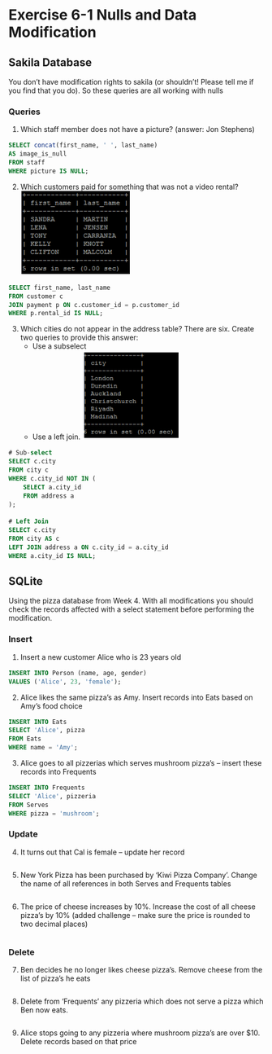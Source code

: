 # Exercise 6-1 Nulls and Data Modification

## Sakila Database

You don’t have modification rights to sakila (or shouldn’t! Please tell me if you find that you  do). So these queries are all working with nulls

### Queries

1. Which staff member does not have a picture? (answer: Jon Stephens)
```sql
SELECT concat(first_name, ' ', last_name) 
AS image_is_null 
FROM staff 
WHERE picture IS NULL;
```
2. Which customers paid for something that was not a video rental?
![image-20210919220528636](Week%206/image-20210919220528636.png)
```sql
SELECT first_name, last_name
FROM customer c
JOIN payment p ON c.customer_id = p.customer_id
WHERE p.rental_id IS NULL;
```
3. Which cities do not appear in the address table? There are six. Create two queries to provide this answer: 
   - Use a subselect
   - Use a left join.
   ![image-20210919222450541](Week%206/image-20210919222450541.png)
```sql
# Sub-select
SELECT c.city
FROM city c
WHERE c.city_id NOT IN (
	SELECT a.city_id
    FROM address a
);

# Left Join
SELECT c.city
FROM city AS c
LEFT JOIN address a ON c.city_id = a.city_id
WHERE a.city_id IS NULL; 
```
## SQLite

Using the pizza database from Week 4. With all modifications you should check the records affected  with a select statement before performing the modification. 

### Insert

1. Insert a new customer Alice who is 23 years old
```sql
INSERT INTO Person (name, age, gender)
VALUES ('Alice', 23, 'female');
```

2. Alice likes the same pizza’s as Amy. Insert records into Eats based on Amy’s food choice
```sql
INSERT INTO Eats
SELECT 'Alice', pizza 
FROM Eats
WHERE name = 'Amy';
```

3. Alice goes to all pizzerias which serves mushroom pizza’s – insert these records into Frequents
```sql
INSERT INTO Frequents
SELECT 'Alice', pizzeria 
FROM Serves
WHERE pizza = 'mushroom';
```
### Update

4. It turns out that Cal is female – update her record
```sql

```
5. New York Pizza has been purchased by ‘Kiwi Pizza Company’. Change the name of all
references in both Serves and Frequents tables
```sql

```
6. The price of cheese increases by 10%. Increase the cost of all cheese pizza’s by 10% (added challenge – make sure the price is rounded to two decimal places)
```sql

```

### Delete 

7. Ben decides he no longer likes cheese pizza’s. Remove cheese from the list of pizza’s he eats
```sql

```
8. Delete from ‘Frequents’ any pizzeria which does not serve a pizza which Ben now eats.
```sql

```
9. Alice stops going to any pizzeria where mushroom pizza’s are over $10. Delete records based on that price
```sql

```